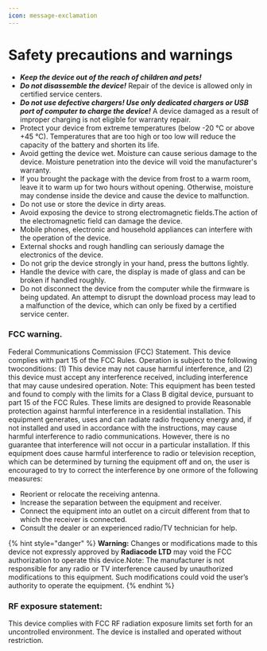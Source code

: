 ```yaml
---
icon: message-exclamation
---
```


# Safety precautions and warnings



* _**Keep the device out of the reach of children and pets!**_
* _**Do not disassemble the device!**_ Repair of the device is allowed only in certified service centers.
* _**Do not use defective chargers! Use only dedicated chargers or USB port of computer to charge the device!**_ A device damaged as a result of improper charging is not eligible for warranty repair.
* Protect your device from extreme temperatures (below -20 °C or above +45 °C). Temperatures that are too high or too low will reduce the capacity of the battery and shorten its life.
* Avoid getting the device wet. Moisture can cause serious damage to the device. Moisture penetration into the device will void the manufacturer's warranty.
* If you brought the package with the device from frost to a warm room, leave it to warm up for two hours without opening. Otherwise, moisture may condense inside the device and cause the device to malfunction.
* Do not use or store the device in dirty areas.
* Avoid exposing the device to strong electromagnetic fields.The action of the electromagnetic field can damage the device.
* Mobile phones, electronic and household appliances can interfere with the operation of the device.
* External shocks and rough handling can seriously damage the electronics of the device.
* Do not grip the device strongly in your hand, press the buttons lightly.
* Handle the device with care, the display is made of glass and can be broken if handled roughly.
* Do not disconnect the device from the computer while the firmware is being updated. An attempt to disrupt the download process may lead to a malfunction of the device, which can only be fixed by a certified service center.

### **FCC warning.**

Federal Communications Commission (FCC) Statement. This device complies with part 15 of the FCC Rules. Operation is subject to the following twoconditions: (1) This device may not cause harmful interference, and (2) this device must accept any interference received, including interference that may cause undesired operation. Note: This equipment has been tested and found to comply with the limits for a Class B digital device, pursuant to part 15 of the FCC Rules. These limits are designed to provide Reasonable protection against harmful interference in a residential installation. This equipment generates, uses and can radiate radio frequency energy and, if not installed and used in accordance with the instructions, may cause harmful interference to radio communications. However, there is no guarantee that interference will not occur in a particular installation. If this equipment does cause harmful interference to radio or television reception, which can be determined by turning the equipment off and on, the user is encouraged to try to correct the interference by one ormore of the following measures:

* Reorient or relocate the receiving antenna.
* Increase the separation between the equipment and receiver.
* Connect the equipment into an outlet on a circuit different from that to which the receiver is connected.
* Consult the dealer or an experienced radio/TV technician for help.

{% hint style="danger" %}
**Warning:** Changes or modifications made to this device not expressly approved by **Radiacode LTD** may void the FCC authorization to operate this device.Note: The manufacturer is not responsible for any radio or TV interference caused by unauthorized modifications to this equipment. Such modifications could void the user’s authority to operate the equipment.
{% endhint %}

### RF exposure statement:

This device complies with FCC RF radiation exposure limits set forth for an uncontrolled environment. The device is installed and operated without restriction.

